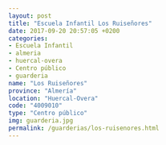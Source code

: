 ```yaml
---
layout: post
title: "Escuela Infantil Los Ruiseñores"
date: 2017-09-20 20:57:05 +0200
categories:
- Escuela Infantil
- almeria
- huercal-overa
- Centro público
- guarderia
name: "Los Ruiseñores"
province: "Almería"
location: "Huercal-Overa"
code: "4009010"
type: "Centro público"
img: guarderia.jpg
permalink: /guarderias/los-ruisenores.html
---
```


